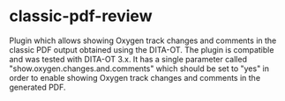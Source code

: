 # classic-pdf-review
Plugin which allows showing Oxygen track changes and comments in the classic PDF output obtained using the DITA-OT.
The plugin is compatible and was tested with DITA-OT 3.x. 
It has a single parameter called "show.oxygen.changes.and.comments" which should be set to "yes" in order to enable showing Oxygen track changes and comments in the generated PDF.
